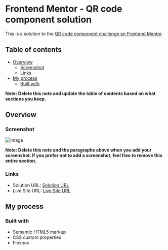 # Frontend Mentor - QR code component solution

This is a solution to the [QR code component challenge on Frontend Mentor](https://www.frontendmentor.io/challenges/qr-code-component-iux_sIO_H).

## Table of contents

- [Overview](#overview)
  - [Screenshot](#screenshot)
  - [Links](#links)
- [My process](#my-process)
  - [Built with](#built-with)

**Note: Delete this note and update the table of contents based on what sections you keep.**

## Overview

### Screenshot

![image](https://github.com/SuperMustard/FrontendMentor/assets/6720652/ad28640b-4263-4c38-befd-28d9559e4b95)

**Note: Delete this note and the paragraphs above when you add your screenshot. If you prefer not to add a screenshot, feel free to remove this entire section.**

### Links

- Solution URL: [Solution URL](https://github.com/SuperMustard/FrontendMentor/tree/master/qr_code)
- Live Site URL: [Live Site URL](https://supermustard.github.io/FrontendMentor/qr_code/index.html)

## My process

### Built with

- Semantic HTML5 markup
- CSS custom properties
- Flexbox
